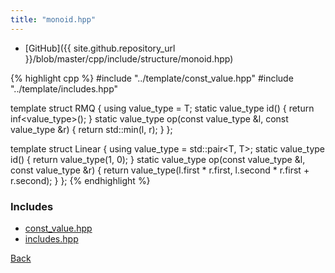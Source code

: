 ```yaml
---
title: "monoid.hpp"
---
```


- [GitHub]({{ site.github.repository_url }}/blob/master/cpp/include/structure/monoid.hpp)

{% highlight cpp %}
#include "../template/const_value.hpp"
#include "../template/includes.hpp"

template <typename T> struct RMQ {
  using value_type = T;
  static value_type id() { return inf<value_type>(); }
  static value_type op(const value_type &l, const value_type &r) {
    return std::min(l, r);
  }
};

template <typename T> struct Linear {
  using value_type = std::pair<T, T>;
  static value_type id() { return value_type(1, 0); }
  static value_type op(const value_type &l, const value_type &r) {
    return value_type(l.first * r.first, l.second * r.first + r.second);
  }
};
{% endhighlight %}

### Includes

- [const_value.hpp](../template/const_value)
- [includes.hpp](../template/includes)

[Back](../..)
